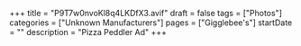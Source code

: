 +++
title = "P9T7w0nvoKl8q4LKDfX3.avif"
draft = false
tags = ["Photos"]
categories = ["Unknown Manufacturers"]
pages = ["Gigglebee's"]
startDate = ""
description = "Pizza Peddler Ad"
+++
